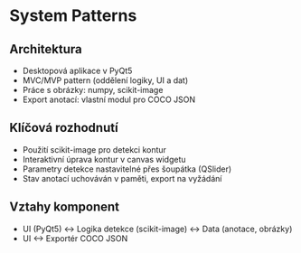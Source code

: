 # System Patterns

## Architektura

- Desktopová aplikace v PyQt5
- MVC/MVP pattern (oddělení logiky, UI a dat)
- Práce s obrázky: numpy, scikit-image
- Export anotací: vlastní modul pro COCO JSON

## Klíčová rozhodnutí

- Použití scikit-image pro detekci kontur
- Interaktivní úprava kontur v canvas widgetu
- Parametry detekce nastavitelné přes šoupátka (QSlider)
- Stav anotací uchováván v paměti, export na vyžádání

## Vztahy komponent

- UI (PyQt5) <-> Logika detekce (scikit-image) <-> Data (anotace, obrázky)
- UI <-> Exportér COCO JSON

